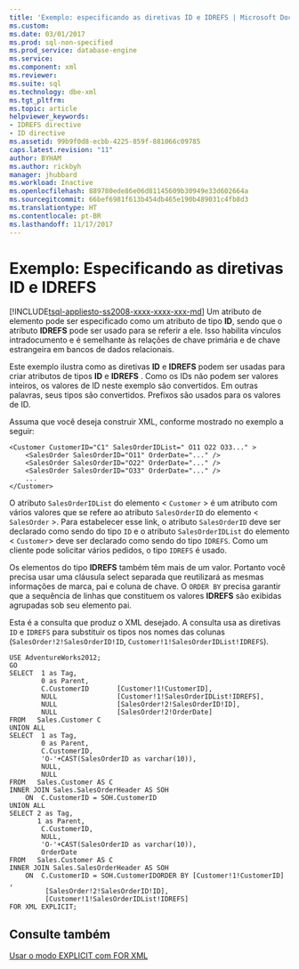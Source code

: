 ```yaml
---
title: 'Exemplo: especificando as diretivas ID e IDREFS | Microsoft Docs'
ms.custom: 
ms.date: 03/01/2017
ms.prod: sql-non-specified
ms.prod_service: database-engine
ms.service: 
ms.component: xml
ms.reviewer: 
ms.suite: sql
ms.technology: dbe-xml
ms.tgt_pltfrm: 
ms.topic: article
helpviewer_keywords:
- IDREFS directive
- ID directive
ms.assetid: 99b9f0d8-ecbb-4225-859f-881066c09785
caps.latest.revision: "11"
author: BYHAM
ms.author: rickbyh
manager: jhubbard
ms.workload: Inactive
ms.openlocfilehash: 889780ede86e06d81145609b30949e33d602664a
ms.sourcegitcommit: 66bef6981f613b454db465e190b489031c4fb8d3
ms.translationtype: HT
ms.contentlocale: pt-BR
ms.lasthandoff: 11/17/2017
---
```

# <a name="example-specifying-the-id-and-idrefs-directives"></a>Exemplo: Especificando as diretivas ID e IDREFS
[!INCLUDE[tsql-appliesto-ss2008-xxxx-xxxx-xxx-md](../../includes/tsql-appliesto-ss2008-xxxx-xxxx-xxx-md.md)] Um atributo de elemento pode ser especificado como um atributo de tipo **ID**, sendo que o atributo **IDREFS** pode ser usado para se referir a ele. Isso habilita vínculos intradocumento e é semelhante às relações de chave primária e de chave estrangeira em bancos de dados relacionais.  
  
 Este exemplo ilustra como as diretivas **ID** e **IDREFS** podem ser usadas para criar atributos de tipos **ID** e **IDREFS** . Como os IDs não podem ser valores inteiros, os valores de ID neste exemplo são convertidos. Em outras palavras, seus tipos são convertidos. Prefixos são usados para os valores de ID.  
  
 Assuma que você deseja construir XML, conforme mostrado no exemplo a seguir:  
  
```  
<Customer CustomerID="C1" SalesOrderIDList=" O11 O22 O33..." >  
    <SalesOrder SalesOrderID="O11" OrderDate="..." />  
    <SalesOrder SalesOrderID="O22" OrderDate="..." />  
    <SalesOrder SalesOrderID="O33" OrderDate="..." />  
    ...  
</Customer>  
```  
  
 O atributo `SalesOrderIDList` do elemento < `Customer` > é um atributo com vários valores que se refere ao atributo `SalesOrderID` do elemento < `SalesOrder` >. Para estabelecer esse link, o atributo `SalesOrderID` deve ser declarado como sendo do tipo `ID` e o atributo `SalesOrderIDList` do elemento < `Customer`> deve ser declarado como sendo do tipo `IDREFS`. Como um cliente pode solicitar vários pedidos, o tipo `IDREFS` é usado.  
  
 Os elementos do tipo **IDREFS** também têm mais de um valor. Portanto você precisa usar uma cláusula select separada que reutilizará as mesmas informações de marca, pai e coluna de chave. O `ORDER BY` precisa garantir que a sequência de linhas que constituem os valores **IDREFS** são exibidas agrupadas sob seu elemento pai.  
  
 Esta é a consulta que produz o XML desejado. A consulta usa as diretivas `ID` e `IDREFS` para substituir os tipos nos nomes das colunas (`SalesOrder!2!SalesOrderID!ID`, `Customer!1!SalesOrderIDList!IDREFS`).  
  
```  
USE AdventureWorks2012;  
GO  
SELECT  1 as Tag,  
        0 as Parent,  
        C.CustomerID       [Customer!1!CustomerID],  
        NULL               [Customer!1!SalesOrderIDList!IDREFS],  
        NULL               [SalesOrder!2!SalesOrderID!ID],  
        NULL               [SalesOrder!2!OrderDate]  
FROM   Sales.Customer C   
UNION ALL   
SELECT  1 as Tag,  
        0 as Parent,  
        C.CustomerID,  
        'O-'+CAST(SalesOrderID as varchar(10)),   
        NULL,  
        NULL  
FROM   Sales.Customer AS C  
INNER JOIN Sales.SalesOrderHeader AS SOH  
    ON  C.CustomerID = SOH.CustomerID  
UNION ALL  
SELECT 2 as Tag,  
       1 as Parent,  
        C.CustomerID,  
        NULL,  
        'O-'+CAST(SalesOrderID as varchar(10)),  
        OrderDate  
FROM   Sales.Customer AS C  
INNER JOIN Sales.SalesOrderHeader AS SOH  
    ON  C.CustomerID = SOH.CustomerIDORDER BY [Customer!1!CustomerID] ,  
         [SalesOrder!2!SalesOrderID!ID],  
         [Customer!1!SalesOrderIDList!IDREFS]  
FOR XML EXPLICIT;  
```  
  
## <a name="see-also"></a>Consulte também  
 [Usar o modo EXPLICIT com FOR XML](../../relational-databases/xml/use-explicit-mode-with-for-xml.md)  
  
  
